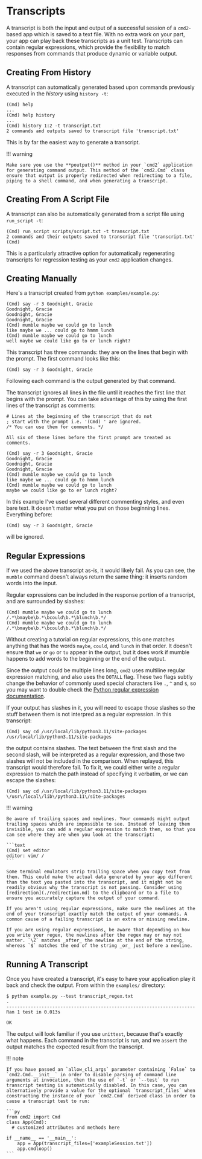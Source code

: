# Transcripts

A transcript is both the input and output of a successful session of a `cmd2`-based app which is saved to a text file. With no extra work on your part, your app can play back these transcripts as a unit test. Transcripts can contain regular expressions, which provide the flexibility to match responses from commands that produce dynamic or variable output.

## Creating From History

A transcript can automatically generated based upon commands previously executed in the _history_ using `history -t`:

```text
(Cmd) help
...
(Cmd) help history
...
(Cmd) history 1:2 -t transcript.txt
2 commands and outputs saved to transcript file 'transcript.txt'
```

This is by far the easiest way to generate a transcript.

!!! warning

    Make sure you use the **poutput()** method in your `cmd2` application for generating command output. This method of the `cmd2.Cmd` class ensure that output is properly redirected when redirecting to a file, piping to a shell command, and when generating a transcript.

## Creating From A Script File

A transcript can also be automatically generated from a script file using `run_script -t`:

```text
(Cmd) run_script scripts/script.txt -t transcript.txt
2 commands and their outputs saved to transcript file 'transcript.txt'
(Cmd)
```

This is a particularly attractive option for automatically regenerating transcripts for regression testing as your `cmd2` application changes.

## Creating Manually

Here's a transcript created from `python examples/example.py`:

```text
(Cmd) say -r 3 Goodnight, Gracie
Goodnight, Gracie
Goodnight, Gracie
Goodnight, Gracie
(Cmd) mumble maybe we could go to lunch
like maybe we ... could go to hmmm lunch
(Cmd) mumble maybe we could go to lunch
well maybe we could like go to er lunch right?
```

This transcript has three commands: they are on the lines that begin with the prompt. The first command looks like this:

```text
(Cmd) say -r 3 Goodnight, Gracie
```

Following each command is the output generated by that command.

The transcript ignores all lines in the file until it reaches the first line that begins with the prompt. You can take advantage of this by using the first lines of the transcript as comments:

```text
# Lines at the beginning of the transcript that do not
; start with the prompt i.e. '(Cmd) ' are ignored.
/* You can use them for comments. */

All six of these lines before the first prompt are treated as comments.

(Cmd) say -r 3 Goodnight, Gracie
Goodnight, Gracie
Goodnight, Gracie
Goodnight, Gracie
(Cmd) mumble maybe we could go to lunch
like maybe we ... could go to hmmm lunch
(Cmd) mumble maybe we could go to lunch
maybe we could like go to er lunch right?
```

In this example I've used several different commenting styles, and even bare text. It doesn't matter what you put on those beginning lines. Everything before:

```text
(Cmd) say -r 3 Goodnight, Gracie
```

will be ignored.

## Regular Expressions

If we used the above transcript as-is, it would likely fail. As you can see, the `mumble` command doesn't always return the same thing: it inserts random words into the input.

Regular expressions can be included in the response portion of a transcript, and are surrounded by slashes:

```text
(Cmd) mumble maybe we could go to lunch
/.*\bmaybe\b.*\bcould\b.*\blunch\b.*/
(Cmd) mumble maybe we could go to lunch
/.*\bmaybe\b.*\bcould\b.*\blunch\b.*/
```

Without creating a tutorial on regular expressions, this one matches anything that has the words `maybe`, `could`, and `lunch` in that order. It doesn't ensure that `we` or `go` or `to` appear in the output, but it does work if mumble happens to add words to the beginning or the end of the output.

Since the output could be multiple lines long, `cmd2` uses multiline regular expression matching, and also uses the `DOTALL` flag. These two flags subtly change the behavior of commonly used special characters like `.`, `^` and `$`, so you may want to double check the [Python regular expression documentation](https://docs.python.org/3/library/re.html).

If your output has slashes in it, you will need to escape those slashes so the stuff between them is not interpred as a regular expression. In this transcript:

```text
(Cmd) say cd /usr/local/lib/python3.11/site-packages
/usr/local/lib/python3.11/site-packages
```

the output contains slashes. The text between the first slash and the second slash, will be interpreted as a regular expression, and those two slashes will not be included in the comparison. When replayed, this transcript would therefore fail. To fix it, we could either write a regular expression to match the path instead of specifying it verbatim, or we can escape the slashes:

```text
(Cmd) say cd /usr/local/lib/python3.11/site-packages
\/usr\/local\/lib\/python3.11\/site-packages
```

!!! warning

    Be aware of trailing spaces and newlines. Your commands might output trailing spaces which are impossible to see. Instead of leaving them invisible, you can add a regular expression to match them, so that you can see where they are when you look at the transcript:

    ```text
    (Cmd) set editor
    editor: vim/ /
    ```

    Some terminal emulators strip trailing space when you copy text from them. This could make the actual data generated by your app different than the text you pasted into the transcript, and it might not be readily obvious why the transcript is not passing. Consider using [redirection](./redirection.md) to the clipboard or to a file to ensure you accurately capture the output of your command.

    If you aren't using regular expressions, make sure the newlines at the end of your transcript exactly match the output of your commands. A common cause of a failing transcript is an extra or missing newline.

    If you are using regular expressions, be aware that depending on how you write your regex, the newlines after the regex may or may not matter. `\Z` matches _after_ the newline at the end of the string, whereas `$` matches the end of the string _or_ just before a newline.

## Running A Transcript

Once you have created a transcript, it's easy to have your application play it back and check the output. From within the `examples/` directory:

```text
$ python example.py --test transcript_regex.txt
.
----------------------------------------------------------------------
Ran 1 test in 0.013s

OK
```

The output will look familiar if you use `unittest`, because that's exactly what happens. Each command in the transcript is run, and we `assert` the output matches the expected result from the transcript.

!!! note

    If you have passed an `allow_cli_args` parameter containing `False` to `cmd2.Cmd.__init__` in order to disable parsing of command line arguments at invocation, then the use of `-t` or `--test` to run transcript testing is automatically disabled. In this case, you can alternatively provide a value for the optional `transcript_files` when constructing the instance of your `cmd2.Cmd` derived class in order to cause a transcript test to run:

    ```py
    from cmd2 import Cmd
    class App(Cmd):
      # customized attributes and methods here

    if __name__ == '__main__':
        app = App(transcript_files=['exampleSession.txt'])
        app.cmdloop()
    ```
